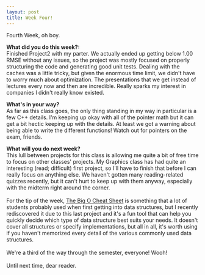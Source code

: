 ```yaml
---
layout: post
title: Week Four!
---
```


Fourth Week, oh boy.
<br>

<b>What did you do this week?:</b>
<br>Finished Project2 with my parter. We actually ended up getting below 1.00 RMSE without any issues, so the project was mostly focused on properly structuring the code and generating good unit tests. Dealing with the caches was a little tricky, but given the enormous time limit, we didn't have to worry much about optimization. The presentations that we get instead of lectures every now and then are incredible. Really sparks my interest in companies I didn't really know existed.<br>

<b>What's in your way?</b>
<br>As far as this class goes, the only thing standing in my way in particular is a few C++ details. I'm keeping up okay with all of the pointer math but it can get a bit hectic keeping up with the details. At least we got a warning about being able to write the different functions! Watch out for pointers on the exam, friends.<br>

<b>What will you do next week?</b>
<br>This lull between projects for this class is allowing me quite a bit of free time to focus on other classes' projects. My Graphics class has had quite an interesting (read; difficult) first project, so I'll have to finish that before I can really focus on anything else. We haven't gotten many reading-related quizzes recently, but it can't hurt to keep up with them anyway, especially with the midterm right around the corner.<br>
<br> For the tip of the week, <a href = "http://bigocheatsheet.com/#">The Big O Cheat Sheet</a> is something that a lot of students probably used when first getting into data structures, but I recently rediscovered it due to this last project and it's a fun tool that can help you quickly decide which type of data structure best suits your needs. It doesn't cover all structures or specify implementations, but all in all, it's worth using if you haven't memorized every detail of the various commonly used data structures.
<br><br>
We're a third of the way through the semester, everyone! Wooh!
<br><br>
Until next time, dear reader.
